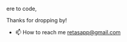   ere to code,

Thanks for dropping by!

- 📫 How to reach me retasapp@gmail.com

<!---
Bangstardo/Bangstardo is a ✨ special ✨ repository because its `README.md` (this file) appears on your GitHub profile.
You can click the Preview link to take a look at your changes.
--->
